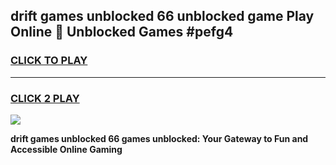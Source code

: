 
## drift games unblocked 66 unblocked game Play Online 👋 Unblocked Games #pefg4
<h3>
<a href="https://premium.freeplayer.one?title=drift_games_unblocked_66&ref=21F">CLICK TO PLAY</a></h3>
<hr>

<h3>
<a href="https://premium.freeplayer.one?title=drift_games_unblocked_66&ref=21F">CLICK 2 PLAY</a>
  
</h3>

<a href="https://premium.freeplayer.one?title=drift_games_unblocked_66&ref=21F/"><img src="https://clearcache.store/games.png"></a>


**drift games unblocked 66 games unblocked: Your Gateway to Fun and Accessible Online Gaming**
